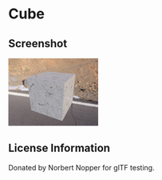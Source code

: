 # Cube
## Screenshot

![screenshot](screenshot/screenshot.jpg)


## License Information

Donated by Norbert Nopper for glTF testing.